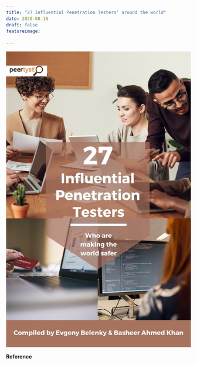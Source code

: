 ```yaml
---
title: "27 Influential Penetration Testers’ around the world"
date: 2020-08-10
draft: false
featureimage: 

---
```

![cybersecawards](/images/pentester.jpeg)

**Reference**




